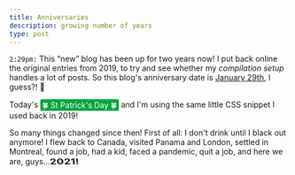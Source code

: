 ```yaml
---
title: Anniversaries
description: growing number of years
type: post
---
```


<style>
.st-paddys {
  display: inline-block;
  padding: 0.1em 0.25em;
  color: white;
  background-color: #00a53c;
  border-radius: 3px;
}
.big-ole-2021 {
  display: inline-block;
  padding: 0.1em 0.25em;;
  animation: jitters 500ms infinite alternate-reverse;
}
.big-ole-2021::selection {
  color: var(--color-primary);
  background-color: var(--color-bg);
}
.big-ole-2021:hover,
.big-ole-2021:focus {
  transform: scale(1.3);
  animation: none;
}
.big-ole-2021:focus {
  color: var(--color-bg);
  background-color: var(--color-subdued);
}
@keyframes jitters {
  from { transform: skewX(-4deg) scaleX(1) scaleY(1.6); }
  to { transform: skewX(4deg) scaleX(1.4) scaleY(1); }
}
</style>

`2:29pm:` This “new” blog has been up for two years now! I put back online the original entries from 2019, to try and see whether my _compilation setup_ handles a lot of posts. So this blog's anniversary date is [January 29th](/blog/2019/01/29/first-post), I guess?! 🤔

Today's <span class="st-paddys">🍀 St Patrick's Day 🍀</span> and I'm using the same little CSS snippet I used back in 2019!

So many things changed since then! First of all: I don't drink until I black out anymore! I flew back to Canada, visited Panama and London, settled in Montreal, found a job, had a kid, faced a pandemic, quit a job, and here we are, guys... <strong class="big-ole-2021" contenteditable>2021!</strong>
